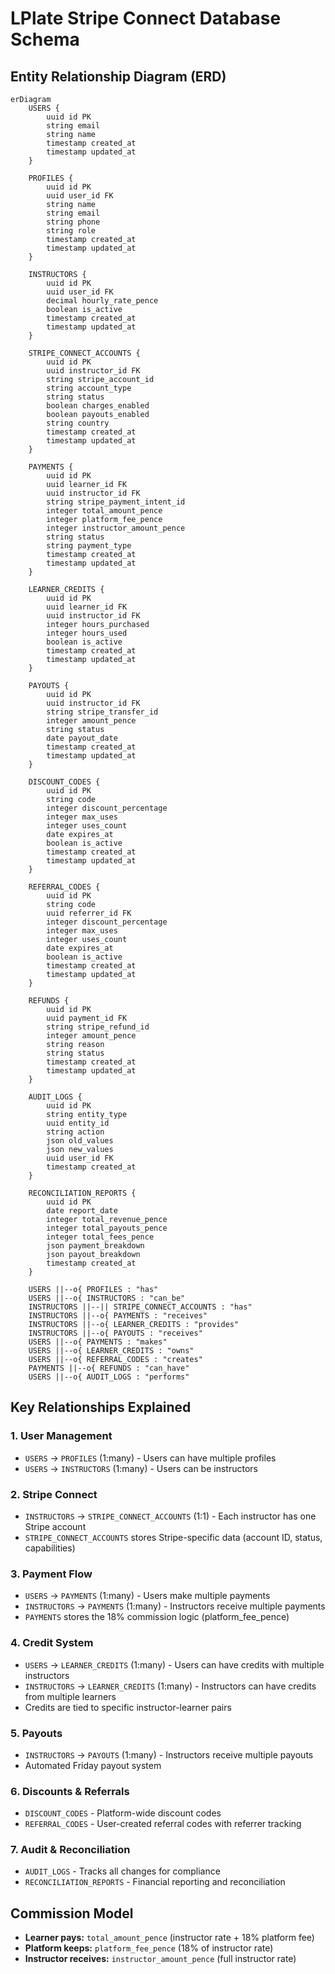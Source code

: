 # LPlate Stripe Connect Database Schema

## Entity Relationship Diagram (ERD)

```mermaid
erDiagram
    USERS {
        uuid id PK
        string email
        string name
        timestamp created_at
        timestamp updated_at
    }
    
    PROFILES {
        uuid id PK
        uuid user_id FK
        string name
        string email
        string phone
        string role
        timestamp created_at
        timestamp updated_at
    }
    
    INSTRUCTORS {
        uuid id PK
        uuid user_id FK
        decimal hourly_rate_pence
        boolean is_active
        timestamp created_at
        timestamp updated_at
    }
    
    STRIPE_CONNECT_ACCOUNTS {
        uuid id PK
        uuid instructor_id FK
        string stripe_account_id
        string account_type
        string status
        boolean charges_enabled
        boolean payouts_enabled
        string country
        timestamp created_at
        timestamp updated_at
    }
    
    PAYMENTS {
        uuid id PK
        uuid learner_id FK
        uuid instructor_id FK
        string stripe_payment_intent_id
        integer total_amount_pence
        integer platform_fee_pence
        integer instructor_amount_pence
        string status
        string payment_type
        timestamp created_at
        timestamp updated_at
    }
    
    LEARNER_CREDITS {
        uuid id PK
        uuid learner_id FK
        uuid instructor_id FK
        integer hours_purchased
        integer hours_used
        boolean is_active
        timestamp created_at
        timestamp updated_at
    }
    
    PAYOUTS {
        uuid id PK
        uuid instructor_id FK
        string stripe_transfer_id
        integer amount_pence
        string status
        date payout_date
        timestamp created_at
        timestamp updated_at
    }
    
    DISCOUNT_CODES {
        uuid id PK
        string code
        integer discount_percentage
        integer max_uses
        integer uses_count
        date expires_at
        boolean is_active
        timestamp created_at
        timestamp updated_at
    }
    
    REFERRAL_CODES {
        uuid id PK
        string code
        uuid referrer_id FK
        integer discount_percentage
        integer max_uses
        integer uses_count
        date expires_at
        boolean is_active
        timestamp created_at
        timestamp updated_at
    }
    
    REFUNDS {
        uuid id PK
        uuid payment_id FK
        string stripe_refund_id
        integer amount_pence
        string reason
        string status
        timestamp created_at
        timestamp updated_at
    }
    
    AUDIT_LOGS {
        uuid id PK
        string entity_type
        uuid entity_id
        string action
        json old_values
        json new_values
        uuid user_id FK
        timestamp created_at
    }
    
    RECONCILIATION_REPORTS {
        uuid id PK
        date report_date
        integer total_revenue_pence
        integer total_payouts_pence
        integer total_fees_pence
        json payment_breakdown
        json payout_breakdown
        timestamp created_at
    }

    USERS ||--o{ PROFILES : "has"
    USERS ||--o{ INSTRUCTORS : "can_be"
    INSTRUCTORS ||--|| STRIPE_CONNECT_ACCOUNTS : "has"
    INSTRUCTORS ||--o{ PAYMENTS : "receives"
    INSTRUCTORS ||--o{ LEARNER_CREDITS : "provides"
    INSTRUCTORS ||--o{ PAYOUTS : "receives"
    USERS ||--o{ PAYMENTS : "makes"
    USERS ||--o{ LEARNER_CREDITS : "owns"
    USERS ||--o{ REFERRAL_CODES : "creates"
    PAYMENTS ||--o{ REFUNDS : "can_have"
    USERS ||--o{ AUDIT_LOGS : "performs"
```

## Key Relationships Explained

### 1. **User Management**
- `USERS` → `PROFILES` (1:many) - Users can have multiple profiles
- `USERS` → `INSTRUCTORS` (1:many) - Users can be instructors

### 2. **Stripe Connect**
- `INSTRUCTORS` → `STRIPE_CONNECT_ACCOUNTS` (1:1) - Each instructor has one Stripe account
- `STRIPE_CONNECT_ACCOUNTS` stores Stripe-specific data (account ID, status, capabilities)

### 3. **Payment Flow**
- `USERS` → `PAYMENTS` (1:many) - Users make multiple payments
- `INSTRUCTORS` → `PAYMENTS` (1:many) - Instructors receive multiple payments
- `PAYMENTS` stores the 18% commission logic (platform_fee_pence)

### 4. **Credit System**
- `USERS` → `LEARNER_CREDITS` (1:many) - Users can have credits with multiple instructors
- `INSTRUCTORS` → `LEARNER_CREDITS` (1:many) - Instructors can have credits from multiple learners
- Credits are tied to specific instructor-learner pairs

### 5. **Payouts**
- `INSTRUCTORS` → `PAYOUTS` (1:many) - Instructors receive multiple payouts
- Automated Friday payout system

### 6. **Discounts & Referrals**
- `DISCOUNT_CODES` - Platform-wide discount codes
- `REFERRAL_CODES` - User-created referral codes with referrer tracking

### 7. **Audit & Reconciliation**
- `AUDIT_LOGS` - Tracks all changes for compliance
- `RECONCILIATION_REPORTS` - Financial reporting and reconciliation

## Commission Model
- **Learner pays:** `total_amount_pence` (instructor rate + 18% platform fee)
- **Platform keeps:** `platform_fee_pence` (18% of instructor rate)
- **Instructor receives:** `instructor_amount_pence` (full instructor rate)
